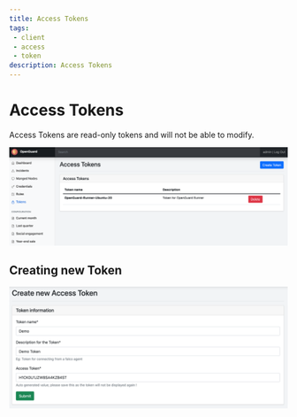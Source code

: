 ```yaml
---
title: Access Tokens
tags:
 - client
 - access
 - token
description: Access Tokens
---
```


# Access Tokens

Access Tokens are read-only tokens and will not be able to modify.

![Managed Node](/assets/img/tokens.png)

## Creating new Token

![Managed Node](/assets/img/token.png)